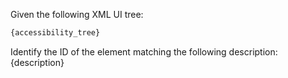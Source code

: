 Given the following XML UI tree:
```xml
{accessibility_tree}
```
Identify the ID of the element matching the following description: {description}